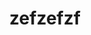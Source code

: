---
title: zefzefzf
description:
navigation.icon: 'twemoji:memo'
contributors: ['draftproducts']
updatedAt: '2025-08-01'
---